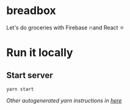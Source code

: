 # breadbox
Let's do groceries with Firebase 🔥and React ⚛️

# Run it locally
## Start server
`yarn start`

_Other autogenerated yarn instructions in [here](docs/yarn-gen-readme.md)_
